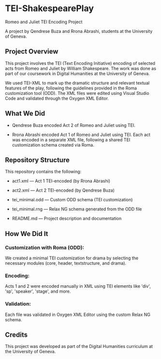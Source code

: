 # TEI-ShakespearePlay 

Romeo and Juliet TEI Encoding Project

A project by Qendrese Buza and Rrona Abrashi, students at the University of Geneva.

## Project Overview
This project involves the TEI (Text Encoding Initiative) encoding of selected acts from Romeo and Juliet by William Shakespeare. The work was done as part of our coursework in Digital Humanities at the University of Geneva.

We used TEI-XML to mark up the dramatic structure and relevant textual features of the play, following the guidelines provided in the Roma customization tool (ODD). The XML files were edited using Visual Studio Code and validated through the Oxygen XML Editor.

## What We Did
- Qendrese Buza encoded Act 2 of Romeo and Juliet using TEI.

- Rrona Abrashi encoded Act 1 of Romeo and Juliet using TEI.
Each act was encoded in a separate XML file, following a shared TEI customization schema created via Roma.

## Repository Structure
This repository contains the following:

- act1.xml — Act 1 TEI-encoded (by Rrona Abrashi)

- act2.xml — Act 2 TEI-encoded (by Qendrese Buza)

- tei_minimal.odd — Custom ODD schema (TEI customization)

- tei_minimal.rng — Relax NG schema generated from the ODD file

- README.md — Project description and documentation

## How We Did It
### Customization with Roma (ODD):
We created a minimal TEI customization for drama by selecting the necessary modules (core, header, textstructure, and drama).

### Encoding:
Acts 1 and 2 were encoded manually in XML using TEI elements like 'div', 'sp', 'speaker', 'stage', and more.

### Validation:
Each file was validated in Oxygen XML Editor using the custom Relax NG schema.

## Credits
This project was developed as part of the Digital Humanities curriculum at the University of Geneva.
